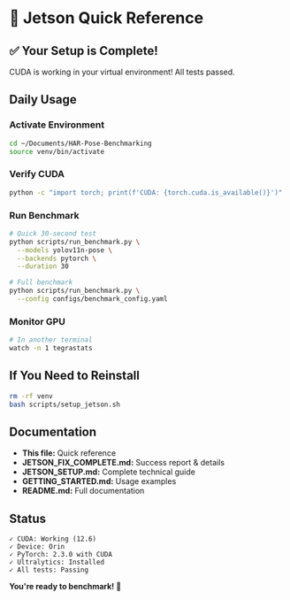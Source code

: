 # 🚀 Jetson Quick Reference

## ✅ Your Setup is Complete!

CUDA is working in your virtual environment! All tests passed.

## Daily Usage

### Activate Environment
```bash
cd ~/Documents/HAR-Pose-Benchmarking
source venv/bin/activate
```

### Verify CUDA
```bash
python -c "import torch; print(f'CUDA: {torch.cuda.is_available()}')"
```

### Run Benchmark
```bash
# Quick 30-second test
python scripts/run_benchmark.py \
  --models yolov11n-pose \
  --backends pytorch \
  --duration 30

# Full benchmark
python scripts/run_benchmark.py \
  --config configs/benchmark_config.yaml
```

### Monitor GPU
```bash
# In another terminal
watch -n 1 tegrastats
```

## If You Need to Reinstall

```bash
rm -rf venv
bash scripts/setup_jetson.sh
```

## Documentation

- **This file:** Quick reference
- **JETSON_FIX_COMPLETE.md:** Success report & details
- **JETSON_SETUP.md:** Complete technical guide
- **GETTING_STARTED.md:** Usage examples
- **README.md:** Full documentation

## Status

```
✓ CUDA: Working (12.6)
✓ Device: Orin
✓ PyTorch: 2.3.0 with CUDA
✓ Ultralytics: Installed
✓ All tests: Passing
```

**You're ready to benchmark! 🎉**
